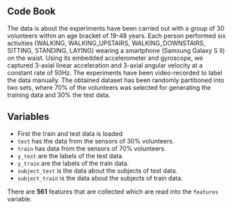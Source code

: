 ## Code Book ##
The data is about the experiments have been carried out with a group of 30 volunteers within an age bracket of 19-48 years. Each person performed six activities (WALKING, WALKING_UPSTAIRS, WALKING_DOWNSTAIRS, SITTING, STANDING, LAYING) wearing a smartphone (Samsung Galaxy S II) on the waist. Using its embedded accelerometer and gyroscope, we captured 3-axial linear acceleration and 3-axial angular velocity at a constant rate of 50Hz. The experiments have been video-recorded to label the data manually. The obtained dataset has been randomly partitioned into two sets, where 70% of the volunteers was selected for generating the training data and 30% the test data. 

## Variables ##

- First the train and test data is loaded
- `test` has the data from the sensors of 30% volunteers.
- `train` has data from the sensors of 70% volunteers.
- `y_test` are the labels of the test data.
- `y_train` are the labels of the train data.
- `subject_test` is the data about the subjects of test data.
- `subject_train` is the data about the subjects of train data.

There are **561** features that are collected which are read into the `features` variable.
